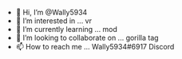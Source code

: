 - 👋 Hi, I’m @Wally5934
- 👀 I’m interested in ... vr
- 🌱 I’m currently learning ... mod
- 💞️ I’m looking to collaborate on ... gorilla tag
- 📫 How to reach me ... Wally5934#6917 Discord


<!---
Wally5934/Wally5934 is a ✨ special ✨ repository because its `README.md` (this file) appears on your GitHub profile.
You can click the Preview link to take a look at your changes.
--->
